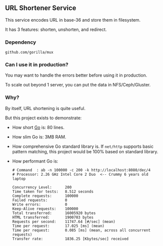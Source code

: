 ## URL Shortener Service

This service encodes URL in base-36 and store them in filesystem.

It has 3 features: shorten, unshorten, and redirect.


### Dependency

`github.com/gorilla/mux`

### Can I use it in production?

You may want to handle the errors better before using it in production.

To scale out beyond 1 server, you can put the data in NFS/Ceph/Gluster.

### Why?

By itself, URL shortening is quite useful.

But this project exists to demonstrate:

* How short [Go](http://golang.org/) is: 80 lines.

* How slim Go is: 3MB RAM.

* How comprehensive Go standard library is. If `net/http` supports basic pattern matching, this project would be 100% based on standard library.

* How performant Go is:
    ```
    # Command  : ab -n 100000 -c 200 -k http://localhost:8080/dec/4
    # Processor: 2.26 GHz Intel Core 2 Duo  <-- Crummy 6 years old laptop

    Concurrency Level:      200
    Time taken for tests:   8.512 seconds
    Complete requests:      100000
    Failed requests:        0
    Write errors:           0
    Keep-Alive requests:    100000
    Total transferred:      16005920 bytes
    HTML transferred:       1900703 bytes
    Requests per second:    11747.64 [#/sec] (mean)
    Time per request:       17.025 [ms] (mean)
    Time per request:       0.085 [ms] (mean, across all concurrent requests)
    Transfer rate:          1836.25 [Kbytes/sec] received
    ```